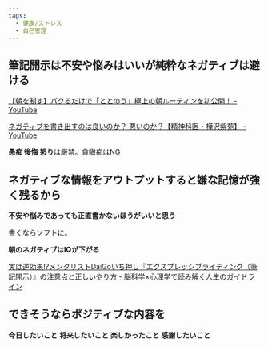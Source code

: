 ```yaml
---
tags:
  - 健康/ストレス
  - 自己管理
---
```

## 筆記開示は不安や悩みはいいが純粋なネガティブは避ける

[【朝を制す】パクるだけで「ととのう」極上の朝ルーティンを初公開！ - YouTube](https://www.youtube.com/watch?v=qWQBnrzAL4U)

[ネガティブを書き出すのは良いのか？ 悪いのか？【精神科医・樺沢紫苑】 - YouTube](https://www.youtube.com/watch?v=Ly_gLAOikVg&embeds_referring_euri=https%3A%2F%2Fwww.mental-imposter.com%2F&source_ve_path=Mjg2NjMsMjM4NTE&feature=emb_title)

**愚痴 後悔 怒り**は厳禁。貪瞋痴はNG

## ネガティブな情報をアウトプットすると嫌な記憶が強く残るから

**不安や悩みであっても正直書かないほうがいいと思う**

書くならソフトに。

**朝のネガティブはIQが下がる**


[実は逆効果!?メンタリストDaiGoいち押し『エクスプレッシブライティング（筆記開示）』の注意点と正しいやり方 - 脳科学×心理学で読み解く人生のガイドライン](https://www.mental-imposter.com/entry/expressive-writing)

## できそうならポジティブな内容を

**今日したいこと**
**将来したいこと**
**楽しかったこと**
**感謝したいこと**

